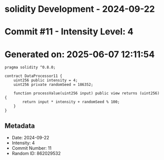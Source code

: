 ﻿# solidity Development - 2024-09-22
# Commit #11 - Intensity Level: 4
# Generated on: 2025-06-07 12:11:54
```solidity
pragma solidity ^0.8.0;

contract DataProcessor11 {
    uint256 public intensity = 4;
    uint256 private randomSeed = 186352;

    function processValue(uint256 input) public view returns (uint256) {
        return input * intensity + randomSeed % 100;
    }
}
```
## Metadata
- Date: 2024-09-22
- Intensity: 4
- Commit Number: 11
- Random ID: 862029532
